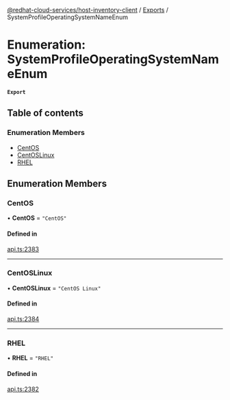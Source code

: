 [@redhat-cloud-services/host-inventory-client](../README.md) / [Exports](../modules.md) / SystemProfileOperatingSystemNameEnum

# Enumeration: SystemProfileOperatingSystemNameEnum

**`Export`**

## Table of contents

### Enumeration Members

- [CentOS](SystemProfileOperatingSystemNameEnum.md#centos)
- [CentOSLinux](SystemProfileOperatingSystemNameEnum.md#centoslinux)
- [RHEL](SystemProfileOperatingSystemNameEnum.md#rhel)

## Enumeration Members

### CentOS

• **CentOS** = ``"CentOS"``

#### Defined in

[api.ts:2383](https://github.com/RedHatInsights/javascript-clients/blob/main/packages/host-inventory/api.ts#L2383)

___

### CentOSLinux

• **CentOSLinux** = ``"CentOS Linux"``

#### Defined in

[api.ts:2384](https://github.com/RedHatInsights/javascript-clients/blob/main/packages/host-inventory/api.ts#L2384)

___

### RHEL

• **RHEL** = ``"RHEL"``

#### Defined in

[api.ts:2382](https://github.com/RedHatInsights/javascript-clients/blob/main/packages/host-inventory/api.ts#L2382)
